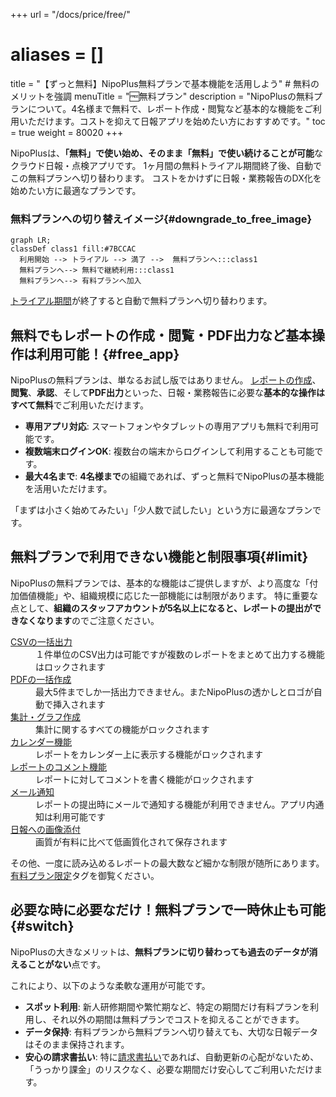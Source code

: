 +++
url = "/docs/price/free/"
# aliases = []
title = "【ずっと無料】NipoPlus無料プランで基本機能を活用しよう" # 無料のメリットを強調
menuTitle = "🆓無料プラン"
description = "NipoPlusの無料プランについて。4名様まで無料で、レポート作成・閲覧など基本的な機能をご利用いただけます。コストを抑えて日報アプリを始めたい方におすすめです。"
toc = true
weight = 80020
+++

NipoPlusは、<strong>「無料」で使い始め、そのまま「無料」で使い続けることが可能</strong>なクラウド日報・点検アプリです。
1ヶ月間の無料トライアル期間終了後、自動でこの無料プランへ切り替わります。
コストをかけずに日報・業務報告のDX化を始めたい方に最適なプランです。

### 無料プランへの切り替えイメージ{#downgrade_to_free_image}

```kroki {type=mermaid}
graph LR;
classDef class1 fill:#7BCCAC
  利用開始 --> トライアル --> 満了 -->  無料プランへ:::class1
  無料プランへ--> 無料で継続利用:::class1
  無料プランへ--> 有料プランへ加入
```

[トライアル期間](/docs/price/#trial)が終了すると自動で無料プランへ切り替わります。

## 無料でもレポートの作成・閲覧・PDF出力など基本操作は利用可能！{#free_app}

NipoPlusの無料プランは、単なるお試し版ではありません。
[レポートの作成](/docs/manual/write-report/write/)、**閲覧**、**承認**、そして**PDF出力**といった、日報・業務報告に必要な**基本的な操作はすべて無料**でご利用いただけます。

- **専用アプリ対応**: スマートフォンやタブレットの専用アプリも無料で利用可能です。
- **複数端末ログインOK**: 複数台の端末からログインして利用することも可能です。
- **最大4名まで**: **4名様まで**の組織であれば、ずっと無料でNipoPlusの基本機能を活用いただけます。

「まずは小さく始めてみたい」「少人数で試したい」という方に最適なプランです。

## 無料プランで利用できない機能と制限事項{#limit}

NipoPlusの無料プランでは、基本的な機能はご提供しますが、より高度な「付加価値機能」や、組織規模に応じた一部機能には制限があります。
特に重要な点として、**組織のスタッフアカウントが5名以上になると、レポートの提出ができなくなります**のでご注意ください。

<dl class="basic">
<dt><a href="/docs/manual/analytics/csv/">CSVの一括出力</a></dt>
<dd>１件単位のCSV出力は可能ですが複数のレポートをまとめて出力する機能はロックされます</dd>
<dt><a href="/docs/manual/pdf/pdfbatch/">PDFの一括作成</a></dt>
<dd>最大5件までしか一括出力できません。またNipoPlusの透かしとロゴが自動で挿入されます</dd>
<dt><a href="/docs/manual/analytics/_about/">集計・グラフ作成</a></dt>
<dd>集計に関するすべての機能がロックされます</dd>
<dt><a href="/docs/manual/calendar/_about/">カレンダー機能</a></dt>
<dd>レポートをカレンダー上に表示する機能がロックされます</dd>
<dt><a href="/docs/manual/read-report/state/#comment">レポートのコメント機能</a></dt>
<dd>レポートに対してコメントを書く機能がロックされます</dd>
<dt><a href="/docs/manual/utils/notice/#email">メール通知</a></dt>
<dd>レポートの提出時にメールで通知する機能が利用できません。アプリ内通知は利用可能です</dd>
<dt><a href="/docs/manual/write-report/parts/#picture">日報への画像添付</a></dt>
<dd>画質が有料に比べて低画質化されて保存されます</dd>
</dl>

その他、一度に読み込めるレポートの最大数など細かな制限が随所にあります。[有料プラン限定](/tags/有料プラン限定/)タグを御覧ください。

## 必要な時に必要なだけ！無料プランで一時休止も可能{#switch}

NipoPlusの大きなメリットは、**無料プランに切り替わっても過去のデータが消えることがない**点です。

これにより、以下のような柔軟な運用が可能です。

- **スポット利用**: 新人研修期間や繁忙期など、特定の期間だけ有料プランを利用し、それ以外の期間は無料プランでコストを抑えることができます。
- **データ保持**: 有料プランから無料プランへ切り替えても、大切な日報データはそのまま保持されます。
- **安心の請求書払い**: 特に[請求書払い](/docs/price/invoice/)であれば、自動更新の心配がないため、「うっかり課金」のリスクなく、必要な期間だけ安心してご利用いただけます。
